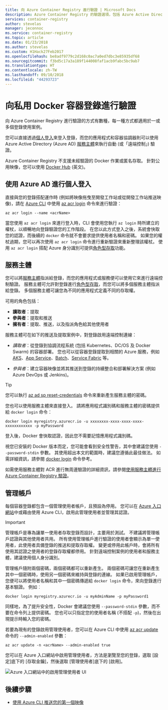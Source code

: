 ```yaml
---
title: 向 Azure Container Registry 進行驗證 | Microsoft Docs
description: Azure Container Registry 的驗證選項，包括 Azure Active Directory 服務主體的直接和登錄登入。
services: container-registry
author: stevelas
manager: jeconnoc
ms.service: container-registry
ms.topic: article
ms.date: 01/23/2018
ms.author: stevelas
ms.custom: H1Hack27Feb2017
ms.openlocfilehash: be8adf9779c2d168c0ac7a0ed7dbc3e85935df68
ms.sourcegitcommit: f3bd5c17a3a189f144008faf1acb9fabc5bc9ab7
ms.translationtype: HT
ms.contentlocale: zh-TW
ms.lasthandoff: 09/10/2018
ms.locfileid: "44293723"
---
```

# <a name="authenticate-with-a-private-docker-container-registry"></a>向私用 Docker 容器登錄進行驗證

向 Azure Container Registry 進行驗證的方式有數種，每一種方式都適用於一或多個登錄使用案例。

您可以直接透過[個人登入](#individual-login-with-azure-ad)來登入登錄，而您的應用程式和容器協調器則可以使用 Azure Active Directory (Azure AD) [服務主體](#service-principal)來執行自動 (或「遠端控制」) 驗證。

Azure Container Registry 不支援未經驗證的 Docker 作業或匿名存取。 針對公用映像，您可以使用 [Docker Hub](https://docs.docker.com/docker-hub/) \(英文\)。

## <a name="individual-login-with-azure-ad"></a>使用 Azure AD 進行個人登入

直接與您的登錄搭配運作時 (例如將映像拖曳至開發工作站或從開發工作站推送映像)，請在 [Azure CLI](/cli/azure/install-azure-cli) 中使用 [az acr login](/cli/azure/acr?view=azure-cli-latest#az-acr-login) 命令來進行驗證：

```azurecli
az acr login --name <acrName>
```

當您使用 `az acr login` 來進行登入時，CLI 會使用您執行 `az login` 時所建立的權杖，以順暢地向登錄驗證您的工作階段。 在您以此方式登入之後，系統會快取您的認證，而後續的 `docker` 命令就不會要求提供使用者名稱和密碼。 如果您的權杖過期，您可以再次使用 `az acr login` 命令進行重新驗證來重新整理該權杖。 使用 `az acr login` 搭配 Azure 身分識別可提供[角色型存取](../role-based-access-control/role-assignments-portal.md)功能。

## <a name="service-principal"></a>服務主體

您可以將[服務主體](../active-directory/develop/app-objects-and-service-principals.md)指派給登錄，而您的應用程式或服務便可以使用它來進行遠端控制驗證。 服務主體可允許對登錄進行[角色型存取](../role-based-access-control/role-assignments-portal.md)，而您可以將多個服務主體指派給登錄。 多個服務主體可讓您為不同的應用程式定義不同的存取權。

可用的角色包括：

  * **讀取者**：提取
  * **參與者**：提取和推送
  * **擁有者**：提取、推送，以及指派角色給其他使用者

服務主體可在如下的推送及提取案例中，對登錄啟用遠端控制連線：

  * *讀取者*：從登錄到協調流程系統 (包括 Kubernetes、DC/OS 及 Docker Swarm) 的容器部署。 您也可以從容器登錄提取到相關的 Azure 服務，例如 [AKS](../aks/index.yml)、[App Service](../app-service/index.yml)、[Batch](../batch/index.yml)、[Service Fabric](/azure/service-fabric/) 等。

  * *參與者*：建立容器映像並將其推送到登錄的持續整合和部署解決方案 (例如 Azure DevOps 或 Jenkins)。

> [!TIP]
> 您可以執行 [az ad sp reset-credentials](/cli/azure/ad/sp?view=azure-cli-latest#az-ad-sp-reset-credentials) 命令來重新產生服務主體的密碼。
>

您也可以使用服務主體來直接登入。 請將應用程式識別碼和服務主體的密碼提供給 `docker login` 命令：

```
docker login myregistry.azurecr.io -u xxxxxxxx-xxxx-xxxx-xxxx-xxxxxxxxxxxx -p myPassword
```

登入後，Docker 會快取認證，因此您不需要記憶應用程式識別碼。

視您已安裝的 Docker 版本而定，您可能會看到安全性警告，其中會建議您使用 `--password-stdin` 參數。 其使用超出本文的範圍時，建議您遵循此最佳做法。 如需詳細資訊，請參閱 [docker login](https://docs.docker.com/engine/reference/commandline/login/) 命令參考。

如需使用服務主體對 ACR 進行無周邊驗證的詳細資訊，請參閱[使用服務主體進行 Azure Container Registry 驗證](container-registry-auth-service-principal.md)。

## <a name="admin-account"></a>管理帳戶

每個容器登錄都包含一個管理使用者帳戶，且預設為停用。 您可以在 [Azure 入口網站](container-registry-get-started-portal.md#create-a-container-registry)中或藉由使用 Azure CLI，啟用此管理使用者並管理其認證。

> [!IMPORTANT]
> 管理帳戶是專為讓單一使用者存取登錄而設計，主要用於測試。 不建議將管理帳戶認證與其他使用者共用。 所有使用管理帳戶進行驗證的使用者會顯示為單一使用者，此使用者具備登錄的推送和提取存取權。 變更或停用此帳戶時，會將所有使用其認證之使用者的登錄存取權都停用。 針對遠端控制案例的使用者和服務主體，建議使用個人身分識別。
>

管理帳戶隨附兩個密碼，兩個密碼都可以重新產生。 兩個密碼可讓您在重新產生其中一個密碼時，使用另一個密碼來維持與登錄的連線。 如果已啟用管理帳戶，您便可以將使用者名稱和其中一個密碼傳遞給 `docker login` 命令，來向登錄進行基本驗證。 例如︰

```
docker login myregistry.azurecr.io -u myAdminName -p myPassword1
```

同樣地，為了提升安全性，Docker 會建議您使用 `--password-stdin` 參數，而不要在命令列上提供密碼。 您也可以只指定您的使用者名稱 (不搭配 `-p`)，然後在出現提示時輸入您的密碼。

若要為現有的登錄啟用管理使用者，您可以在 Azure CLI 中使用 [az acr update](/cli/azure/acr?view=azure-cli-latest#az-acr-update) 命令的 `--admin-enabled` 參數：

```azurecli
az acr update -n <acrName> --admin-enabled true
```

您可以在 Azure 入口網站中啟用管理使用者，方法是瀏覽至您的登錄，選取 [設定]底下的 [存取金鑰]，然後選取 [管理使用者]底下的 [啟用]。

![Azure 入口網站中的啟用管理使用者 UI][auth-portal-01]

## <a name="next-steps"></a>後續步驟

* [使用 Azure CLI 推送您的第一個映像](container-registry-get-started-azure-cli.md)

<!-- IMAGES -->
[auth-portal-01]: ./media/container-registry-authentication/auth-portal-01.png
